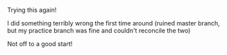 Trying this again!

I did something terribly wrong the first time around (ruined master branch, but
my practice branch was fine and couldn't reconcile the two)

Not off to a good start!
